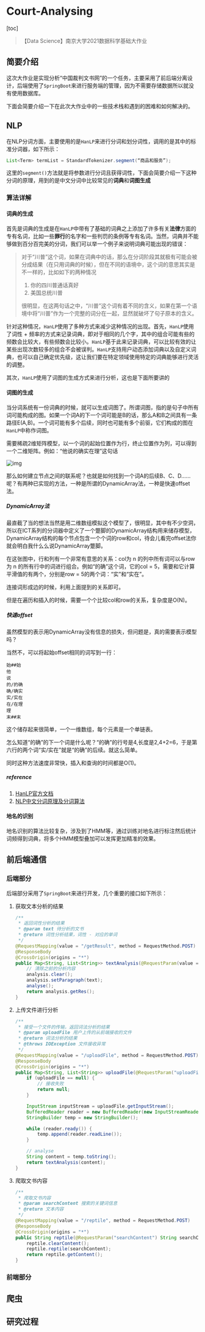 # Court-Analysing

[toc]

> 【Data Science】南京大学2021数据科学基础大作业

## 简要介绍

这次大作业是实现分析“中国裁判文书网”的一个任务，主要采用了前后端分离设计，后端使用了`SpringBoot`来进行服务端的管理，因为不需要存储数据所以就没有使用数据库。

下面会简要介绍一下在此次大作业中的一些技术栈和遇到的困难和如何解决的。



## NLP

在NLP分词方面，主要使用的是`HanLP`来进行分词和划分词性，调用的是其中的标准分词器，如下所示：

```java
List<Term> termList = StandardTokenizer.segment(“商品和服务”);
```

这里的`segment()`方法就是将参数进行分词且获得词性，下面会简要介绍一下这种分词的原理，用到的是中文分词中比较常见的**词典**和**词图生成**



### 算法详解

#### 词典的生成

首先是词典的生成是在`HanLP`中带有了基础的词典之上添加了许多有关**法律**方面的专有名词，比如一些**罪行**的名字和一些判罚的条例等专有名词。当然，词典并不能够做到百分百完美的分词，我们可以举一个例子来说明词典可能出现的错误：

> 对于“川普”这个词，如果在词典中的话，那么在分词阶段其就极有可能会被分成结果（在只用词典的时候），但在不同的语境中，这个词的意思其实是不一样的，比如如下的两种情况
>
> 1. 你的四川普通话真好
> 2. 美国总统川普
>
> 很明显，在这两句话之中，“川普”这个词有着不同的含义，如果在第一个语境中将“川普”作为一个完整的词分在一起，显然就破坏了句子原本的含义。

针对这种情况，`HanLP`使用了多种方式来减少这种情况的出现。首先，`HanLP`使用了词性 + 频率的方式来记录词典，即对于相同的几个字，其中的组合可能有些的频数会比较大，有些频数会比较小。`HanLP`基于此来记录词典，可以比较有效的让某些出现次数较多的组合不会被误判。`HanLP`支持用户动态添加词典以及自定义词典，也可以自己确定优先级，这让我们要在特定领域使用特定的词典能够进行灵活的调整。

其次，`HanLP`使用了词图的生成方式来进行分析，这也是下面所要讲的

#### 词图的生成

当分词系统有一份词典的时候，就可以生成词图了。所谓词图，指的是句子中所有词可能构成的图。如果一个词A的下一个词可能是B的话，那么A和B之间具有一条路径E(A,B)。一个词可能有多个后续，同时也可能有多个前驱，它们构成的图在`HanLP`中称作词图。

需要稀疏2维矩阵模型，以一个词的起始位置作为行，终止位置作为列，可以得到一个二维矩阵。例如：“他说的确实在理”这句话

![img](http://ww3.sinaimg.cn/large/6cbb8645gw1eghe5t76jrg20cs06dmwz.gif)

那么如何建立节点之间的联系呢？也就是如何找到一个词A的后续B、C、D……呢？有两种已实现的方法，一种是所谓的DynamicArray法，一种是快速offset法。

##### DynamicArray法

最直截了当的想法当然是用二维数组模拟这个模型了，很明显，其中有不少空洞，所以在ICT系列的分词器中定义了一个蹩脚的DynamicArray结构用来储存模型，DynamicArray结构的每个节点包含一个个词的row和col，待会儿看完offset法你就会明白我什么么说DynamicArray蹩脚。

在这张图中，行和列有一个非常有意思的关系：col为 n 的列中所有词可以与row为 n 的所有行中的词进行组合。例如“的确”这个词，它的col = 5，需要和它计算平滑值的有两个，分别是row = 5的两个词：“实”和“实在”。

连接词形成边的时候，利用上面提到的关系即可。

但是在遍历和插入的时候，需要一个个比较col和row的关系，复杂度是O(N)。

##### 快速offset

虽然模型的表示用DynamicArray没有信息的损失，但问题是，真的需要表示模型吗？

当然不，可以将起始offset相同的词写到一行：

```
始##始
他
说
的/的确
确/确实
实/实在
在/在理
理
末##末
```

这个储存起来很简单，一个一维数组，每个元素是一个单链表。

怎么知道“的确”的下一个词是什么呢？“的确”的行号是4,长度是2,4+2=6，于是第六行的两个词“实/实在”就是“的确”的后续。就这么简单。

同时这种方法速度非常快，插入和查询的时间都是O(1)。



##### reference

1. [HanLP官方文档](http://www.hankcs.com/nlp/segment/the-word-graph-is-generated.html)
2. [NLP中文分词原理及分词算法](https://www.cnblogs.com/DianaCody/p/5425624.html)



#### 地名的识别

地名识别的算法比较复杂，涉及到了HMM等，通过训练对地名进行标注然后统计词频得到词典，将多个HMM模型叠加可以发挥更加精准的效果。



## 前后端通信

### 后端部分

后端部分采用了`SpringBoot`来进行开发，几个重要的接口如下所示：

1. 获取文本分析的结果

	```java
	/**
	 * 返回词性分析的结果
	 * @param text 待分析的文书
	 * @return 词性分析结果，词性 - 对应的单词
	 */
	@RequestMapping(value = "/getResult", method = RequestMethod.POST)
	@ResponseBody
	@CrossOrigin(origins = "*")
	public Map<String, List<String>> textAnalysis(@RequestParam(value = "text") String text) {
		// 清除之前的分析内容
	    analysis.clear();
	    analysis.setParagraph(text);
	    analyse();
	    return analysis.getRes();
	}
	```

2. 上传文件进行分析

	```java
	/**
	 * 接受一个文件的传输，返回词法分析的结果
	 * @param uploadFile 用户上传的从前端接收的文件
	 * @return 词法分析的结果
	 * @throws IOException 文件接收异常
	 */
	@RequestMapping(value = "/uploadFile", method = RequestMethod.POST)
	@ResponseBody
	@CrossOrigin(origins = "*")
	public Map<String, List<String>> uploadFile(@RequestParam("uploadFile") MultipartFile uploadFile) throws IOException {
	    if (uploadFile == null) {
	        // 接收失败
	        return null;
	    }
	
	    InputStream inputStream = uploadFile.getInputStream();
	    BufferedReader reader = new BufferedReader(new InputStreamReader(inputStream, StandardCharsets.UTF_8));
	    StringBuilder temp = new StringBuilder();
	
	    while (reader.ready()) {
	        temp.append(reader.readLine());
	    }
	
	    // analyse
	    String content = temp.toString();
	    return textAnalysis(content);
	}
	```

3. 爬取文书内容

	```java
	/**
	 * 爬取文书内容
	 * @param searchContent 搜索的关键词信息
	 * @return 文本内容
	 */
	@RequestMapping(value = "/reptile", method = RequestMethod.POST)
	@ResponseBody
	@CrossOrigin(origins = "*")
	public String reptile(@RequestParam("searchContent") String searchContent) throws InterruptedException {\
	    reptile.clearContent();
	    reptile.reptile(searchContent);
	    return reptile.getContent();
	}
	```

	

### 前端部分



## 爬虫





## 研究过程




